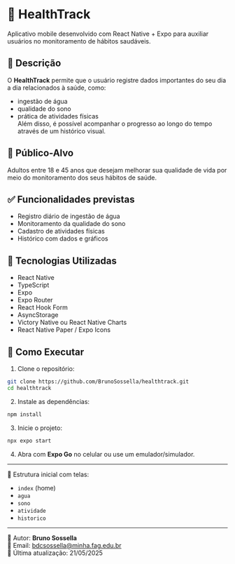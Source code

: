 # 📱 HealthTrack

Aplicativo mobile desenvolvido com React Native + Expo para auxiliar usuários no monitoramento de hábitos saudáveis.

## 🧠 Descrição

O **HealthTrack** permite que o usuário registre dados importantes do seu dia a dia relacionados à saúde, como:
- ingestão de água
- qualidade do sono
- prática de atividades físicas  
Além disso, é possível acompanhar o progresso ao longo do tempo através de um histórico visual.

## 🎯 Público-Alvo

Adultos entre 18 e 45 anos que desejam melhorar sua qualidade de vida por meio do monitoramento dos seus hábitos de saúde.

## ✅ Funcionalidades previstas

- Registro diário de ingestão de água
- Monitoramento da qualidade do sono
- Cadastro de atividades físicas
- Histórico com dados e gráficos

## 🧰 Tecnologias Utilizadas

- React Native
- TypeScript
- Expo
- Expo Router
- React Hook Form
- AsyncStorage
- Victory Native ou React Native Charts
- React Native Paper / Expo Icons

## 🚀 Como Executar

1. Clone o repositório:
```bash
git clone https://github.com/BrunoSossella/healthtrack.git
cd healthtrack
```

2. Instale as dependências:
```bash
npm install
```

3. Inicie o projeto:
```bash
npx expo start
```

4. Abra com **Expo Go** no celular ou use um emulador/simulador.

---

📁 Estrutura inicial com telas:
- `index` (home)
- `agua`
- `sono`
- `atividade`
- `historico`

---

🧑 Autor: **Bruno Sossella**  
📧 Email: bdcsossella@minha.fag.edu.br  
📆 Última atualização: 21/05/2025
